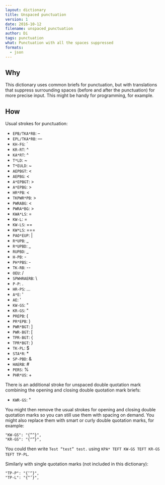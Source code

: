 ```yaml
---
layout: dictionary
title: Unspaced punctuation
version: 1
date: 2016-10-12
filename: unspaced_punctuation
author: Di
tags: punctuation
what: Punctuation with all the spaces suppressed
formats:
  - json
---
```


## Why

This dictionary uses common briefs for punctuation, but with translations that suppress surrounding spaces (before and after the punctuation) for more precise input. This might be handy for programming, for example.

## How

Usual strokes for punctuation:

- `EPB/TKA*RB`: –
- `EPL/TKA*RB`: —
- `KH-FG`: \`
- `KR-RT`: ^
- `KA*RT`: ^
- `T*LD`: ~
- `T*EULD`: ~
- `AEPBGT`: <
- `AEPBG`: <
- `A*EPBGT`: >
- `A*EPBG`: >
- `HR*PB`: <
- `TKPWR*PB`: >
- `PWRABG`: <
- `PWRA*BG`: >
- `KWA*LS`: =
- `KW-L`: =
- `KW-LS`: ==
- `KW*LS`: ===
- `PAO*EUP`: \|
- `R*UPB`: _
- `R*UPBD`: _
- `RUPBD`: _
- `H-PB`: -
- `PH*PBS`: -
- `TK-RB`: --
- `OEU`: /
- `SPWHRAERB`: \
- `P-P`: .
- `HR-PS`: ...
- `A*E`: '
- `AE`: '
- `KW-GS`: "
- `KR-GS`: "
- `PREPB`: (
- `PR*EPB`: )
- `PWR*BGT`: ]
- `PWR-BGT`: [
- `TPR-BGT`: {
- `TPR*BGT`: }
- `TK-PL`: $
- `STA*R`: *
- `SP-PBD`: &
- `HAERB`: #
- `PERS`: %
- `PHR*US`: +

There is an additional stroke for unspaced double quotation mark combining the opening and closing double quotation mark briefs:

- `KWR-GS`: "

You might then remove the usual strokes for opening and closing double quotation marks so you can still use them with spacing on demand. You might also replace them with smart or curly double quotation marks, for example:

```
"KW-GS": "{“^}",
"KR-GS": "{^”}",
```

You could then write `Test “test” test.` using `KPA* TEFT KW-GS TEFT KR-GS TEFT TP-PL`.

Similarly with single quotation marks (not included in this dictionary):

```
"TP-P": "{‘^}",
"TP-L": "{^’}",
```

